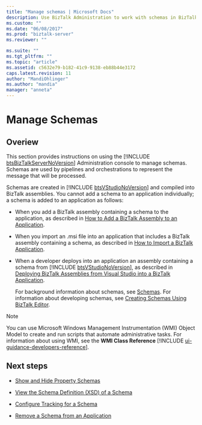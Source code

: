 ```yaml
---
title: "Manage schemas | Microsoft Docs"
description: Use BizTalk Administration to work with schemas in BizTalk Server, including showing and hiding properties, view the XSD, enable tracking
ms.custom: ""
ms.date: "06/08/2017"
ms.prod: "biztalk-server"
ms.reviewer: ""

ms.suite: ""
ms.tgt_pltfrm: ""
ms.topic: "article"
ms.assetid: c5632e79-b182-41c9-9138-eb88b44e3172
caps.latest.revision: 11
author: "MandiOhlinger"
ms.author: "mandia"
manager: "anneta"
---
```

# Manage Schemas

## Overiew
This section provides instructions on using the [!INCLUDE [btsBizTalkServerNoVersion](../includes/btsbiztalkservernoversion-md.md)] Administration console to manage schemas. Schemas are used by pipelines and orchestrations to represent the message that will be processed.  
  
 Schemas are created in [!INCLUDE [btsVStudioNoVersion](../includes/btsvstudionoversion-md.md)] and compiled into BizTalk assemblies. You cannot add a schema to an application individually; a schema is added to an application as follows:  
  
- When you add a BizTalk assembly containing a schema to the application, as described in [How to Add a BizTalk Assembly to an Application](../core/how-to-add-a-biztalk-assembly-to-an-application.md).  
  
- When you import an .msi file into an application that includes a BizTalk assembly containing a schema, as described in [How to Import a BizTalk Application](../core/how-to-import-a-biztalk-application.md).  
  
- When a developer deploys into an application an assembly containing a schema from [!INCLUDE [btsVStudioNoVersion](../includes/btsvstudionoversion-md.md)], as described in [Deploying BizTalk Assemblies from Visual Studio into a BizTalk Application](../core/deploying-biztalk-assemblies-from-visual-studio-into-a-biztalk-application.md).  
  
  For background information about schemas, see [Schemas](../core/schemas.md). For information about developing schemas, see [Creating Schemas Using BizTalk Editor](../core/creating-schemas-using-biztalk-editor.md).  
  
> [!NOTE]
>  You can use Microsoft Windows Management Instrumentation (WMI) Object Model to create and run scripts that automate administrative tasks. For information about using WMI, see the <strong>WMI Class Reference</strong> [!INCLUDE [ui-guidance-developers-reference](../includes/ui-guidance-developers-reference.md)].
  
## Next steps 
  
-   [Show and Hide Property Schemas](../core/how-to-show-and-hide-property-schemas.md)  
  
-   [View the Schema Definition (XSD) of a Schema](../core/how-to-view-the-schema-definition-xsd-of-a-schema.md)  
  
-   [Configure Tracking for a Schema](../core/how-to-configure-tracking-for-a-schema.md)  
  
-   [Remove a Schema from an Application](../core/how-to-remove-a-schema-from-an-application.md)